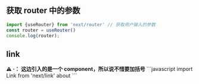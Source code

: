## 获取 router 中的参数

```javascript
import {useRouter} from 'next/router' // 获取用户输入的参数
const router = useRouter()
console.log(router);
```

## link 
<b>
⚠️ ·： 这边引入的是一个 component，所以说不惜要加括号
</b>
```javascript 
import Link from 'next/link'
<Link href="/about">about</Link>
```